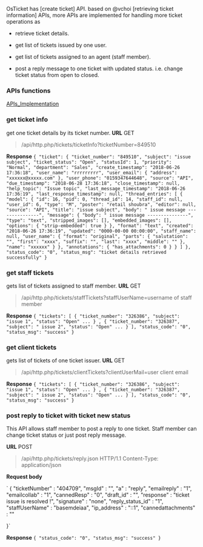 OsTicket has [create ticket] API. based on @vchoi [retrieving ticket information] APIs, more APIs are implemented for handling more ticket operations as 

- retrieve ticket details.

- get list of tickets issued by one user.

- get list of tickets assigned to an agent (staff member).

- post a reply message to one ticket with updated status. i.e. change ticket status from open to closed.

### APIs functions
[APIs_Implementation](https://github.com/osTicket/osTicket/pull/4361/files)

### get ticket info
get one ticket details by its ticket number.
**URL** GET   

> /api/http.php/tickets/ticketInfo?ticketNumber=849510

**Response**
`{
    "ticket": {
        "ticket_number": "849510",
        "subject": "issue subject",
        "ticket_status": "Open",
        "statusId": 1,
        "priority": "Normal",
        "department": "Sales",
        "create_timestamp": "2018-06-26 17:36:18",
        "user_name": "rrrrrrrrr",
        "user_email": {
            "address": "xxxxxx@xxxxx.com"
        },
        "user_phone": "0159347644648",
        "source": "API",
        "due_timestamp": "2018-06-28 17:36:18",
        "close_timestamp": null,
        "help_topic": "Issue topic",
        "last_message_timestamp": "2018-06-26 17:36:19",
        "last_response_timestamp": null,
        "thread_entries": [
            {
                "model": {
                    "id": 16,
                    "pid": 0,
                    "thread_id": 14,
                    "staff_id": null,
                    "user_id": 6,
                    "type": "M",
                    "poster": "retail shoubra",
                    "editor": null,
                    "source": "API",
                    "title": "issue subject",
                    "body": " issue message ---------------",
                    "message": {
                        "body": " issue message ---------------",
                        "type": "text",
                        "stripped_images": [],
                        "embedded_images": [],
                        "options": {
                            "strip-embedded": true
                        }
                    },
                    "format": "text",
                    "created": "2018-06-26 17:36:19",
                    "updated": "0000-00-00 00:00:00",
                    "staff_name": null,
                    "user_name": {
                        "format": "original",
                        "parts": {
                            "salutation": "",
                            "first": "xxxx",
                            "suffix": "",
                            "last": "xxxx",
                            "middle": ""
                        },
                        "name": "xxxxxx"
                    }
                },
                "annotations": {
                    "has_attachments": 0
                }
            }
        ]
    },
    "status_code": "0",
    "status_msg": "ticket details retrieved successfully"
}`

### get staff tickets
gets list of tickets assigned to staff member.
**URL** GET 

>   /api/http.php/tickets/staffTickets?staffUserName=username of staff member

**Response**
`{
    "tickets": [
        {
            "ticket_number": "326386",
            "subject": "issue 1",
            "status": "Open"
              ...
        }
	,
		{
	   "ticket_number": "326387",
            "subject": " issue 2",
            "status": "Open"
              ...
		}
    ],
    "status_code": "0",
    "status_msg": "success"
}`

### get client tickets
gets list of tickets of one ticket issuer.
**URL** GET 

>   /api/http.php/tickets/clientTickets?clientUserMail=user client email 

**Response**
`{
    "tickets": [
        {
            "ticket_number": "326386",
            "subject": "issue 1",
            "status": "Open"
              ...
        }
	,
		{
	   "ticket_number": "326387",
            "subject": " issue 2",
            "status": "Open"
              ...
		}
    ],
    "status_code": "0",
    "status_msg": "success"
}`

### post reply to ticket with ticket new status
This API allows staff member to post a reply to one ticket. Staff member can change ticket status or just post reply message.

**URL** POST

>   /api/http.php/tickets/reply.json HTTP/1.1
Content-Type: application/json

**Request body**

` {
 "ticketNumber" : "404709", 
 "msgId" : "",
 "a" : "reply", 
 "emailreply" : "1", 
 "emailcollab" : "1",
 "cannedResp" : "0", 
 "draft_id" : "",
 "response" :  "ticket issue is resolved !",
 "signature" : "none", 
 "reply_status_id" : "1",
 "staffUserName" : "basemdeiaa",
 "ip_address" : "::1",
 "cannedattachments" : ""
 
 }`

**Response**
`{
    "status_code": "0",
    "status_msg": "success"
}`

